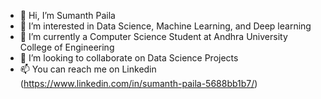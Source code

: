 - 👋 Hi, I’m Sumanth Paila
- 👀 I’m interested in Data Science, Machine Learning, and Deep learning
- 🌱 I’m currently a Computer Science Student at Andhra University College of Engineering
- 💞️ I’m looking to collaborate on Data Science Projects
- 📫 You can reach me on Linkedin (https://www.linkedin.com/in/sumanth-paila-5688bb1b7/)

<!---
nomadicfoe/nomadicfoe is a ✨ special ✨ repository because its `README.md` (this file) appears on your GitHub profile.
You can click the Preview link to take a look at your changes.
--->
